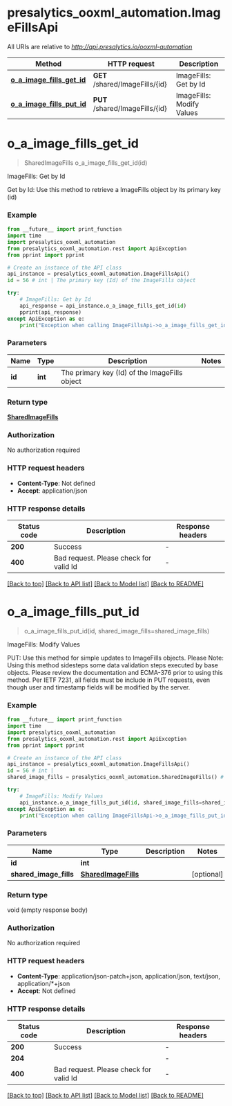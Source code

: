 # presalytics_ooxml_automation.ImageFillsApi

All URIs are relative to *http://api.presalytics.io/ooxml-automation*

Method | HTTP request | Description
------------- | ------------- | -------------
[**o_a_image_fills_get_id**](ImageFillsApi.md#o_a_image_fills_get_id) | **GET** /shared/ImageFills/{id} | ImageFills: Get by Id
[**o_a_image_fills_put_id**](ImageFillsApi.md#o_a_image_fills_put_id) | **PUT** /shared/ImageFills/{id} | ImageFills: Modify Values


# **o_a_image_fills_get_id**
> SharedImageFills o_a_image_fills_get_id(id)

ImageFills: Get by Id

Get by Id: Use this method to retrieve a ImageFills object by its primary key (id)

### Example

```python
from __future__ import print_function
import time
import presalytics_ooxml_automation
from presalytics_ooxml_automation.rest import ApiException
from pprint import pprint

# Create an instance of the API class
api_instance = presalytics_ooxml_automation.ImageFillsApi()
id = 56 # int | The primary key (Id) of the ImageFills object

try:
    # ImageFills: Get by Id
    api_response = api_instance.o_a_image_fills_get_id(id)
    pprint(api_response)
except ApiException as e:
    print("Exception when calling ImageFillsApi->o_a_image_fills_get_id: %s\n" % e)
```

### Parameters

Name | Type | Description  | Notes
------------- | ------------- | ------------- | -------------
 **id** | **int**| The primary key (Id) of the ImageFills object | 

### Return type

[**SharedImageFills**](SharedImageFills.md)

### Authorization

No authorization required

### HTTP request headers

 - **Content-Type**: Not defined
 - **Accept**: application/json

### HTTP response details
| Status code | Description | Response headers |
|-------------|-------------|------------------|
**200** | Success |  -  |
**400** | Bad request.  Please check for valid Id |  -  |

[[Back to top]](#) [[Back to API list]](../README.md#documentation-for-api-endpoints) [[Back to Model list]](../README.md#documentation-for-models) [[Back to README]](../README.md)

# **o_a_image_fills_put_id**
> o_a_image_fills_put_id(id, shared_image_fills=shared_image_fills)

ImageFills: Modify Values

PUT: Use this method for simple updates to ImageFills objects.   Please Note: Using this method sidesteps some data validation steps executed by base objects.  Please review the documentation and ECMA-376 prior to using this method. Per IETF 7231, all fields must be include in PUT requests, even though user and timestamp fields will be modified by the server.

### Example

```python
from __future__ import print_function
import time
import presalytics_ooxml_automation
from presalytics_ooxml_automation.rest import ApiException
from pprint import pprint

# Create an instance of the API class
api_instance = presalytics_ooxml_automation.ImageFillsApi()
id = 56 # int | 
shared_image_fills = presalytics_ooxml_automation.SharedImageFills() # SharedImageFills |  (optional)

try:
    # ImageFills: Modify Values
    api_instance.o_a_image_fills_put_id(id, shared_image_fills=shared_image_fills)
except ApiException as e:
    print("Exception when calling ImageFillsApi->o_a_image_fills_put_id: %s\n" % e)
```

### Parameters

Name | Type | Description  | Notes
------------- | ------------- | ------------- | -------------
 **id** | **int**|  | 
 **shared_image_fills** | [**SharedImageFills**](SharedImageFills.md)|  | [optional] 

### Return type

void (empty response body)

### Authorization

No authorization required

### HTTP request headers

 - **Content-Type**: application/json-patch+json, application/json, text/json, application/*+json
 - **Accept**: Not defined

### HTTP response details
| Status code | Description | Response headers |
|-------------|-------------|------------------|
**200** | Success |  -  |
**204** |  |  -  |
**400** | Bad request.  Please check for valid Id |  -  |

[[Back to top]](#) [[Back to API list]](../README.md#documentation-for-api-endpoints) [[Back to Model list]](../README.md#documentation-for-models) [[Back to README]](../README.md)

